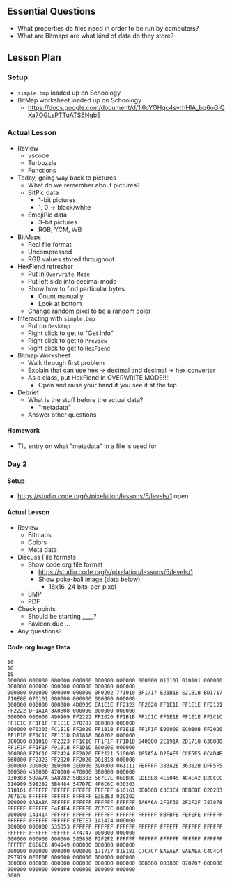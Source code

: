 ## Essential Questions

- What properties do files need in order to be run by computers?
- What are Bitmaps are what kind of data do they store?

## Lesson Plan

### Setup

- `simple.bmp` loaded up on Schoology
- BitMap worksheet loaded up on Schoology
    - https://docs.google.com/document/d/1l6cYOHgc4svrhHIA_bq6oGIQXa7OGLsPTTuATS6NgbE

### Actual Lesson

- Review
    - vscode
    - Turbozzle
    - Functions
- Today, going way back to pictures
    - What do we remember about pictures?
    - BitPic data
        - 1-bit pictures
        - 1, 0 -> black/white
    - EmojiPic data
        - 3-bit pictures
        - RGB, YCM, WB
- BitMaps
    - Real file format
    - Uncompressed
    - RGB values stored throughout
- HexFiend refresher
    - Put in `Overwrite Mode`
    - Put left side into decimal mode
    - Show how to find particular bytes
        - Count manually
        - Look at bottom
    - Change random pixel to be a random color
- Interacting with `simple.bmp`
    - Put on `Desktop`
    - Right click to get to "Get Info"
    - Right click to get to `Preview`
    - Right click to get to `HexFiend`
- Bitmap Worksheet
    - Walk through first problem
    - Explain that can use hex -> decimal and decimal -> hex converter
    - As a class, put HexFiend in OVERWRITE MODE!!!!
        - Open and raise your hand if you see it at the top
- Debrief
    - What is the stuff before the actual data?
        - "metadata"
    - Answer other questions

#### Homework

- TIL entry on what "metadata" in a file is used for

### Day 2

#### Setup

- https://studio.code.org/s/pixelation/lessons/5/levels/1 open

#### Actual Lesson

- Review
    - Bitmaps
    - Colors
    - Meta data
- Discuss File formats
    - Show code.org file format
        - https://studio.code.org/s/pixelation/lessons/5/levels/1
        - Show poke-ball image (data below)
            - 16x16, 24 bits-per-pixel
    - BMP
    - PDF
- Check points
    - Should be starting ____?
    - Favicon due ...
- Any questions?

#### Code.org Image Data

```
10
10
18
000000 000000 000000 000000 000000 000000 000000 010101 010101 000000 000000 000000 000000 000000 000000 000000 
000000 000000 000000 000000 0F0202 771010 BF1717 E21B1B E21B1B BD1717 710E0E 070101 000000 000000 000000 000000 
000000 000000 000000 4D0909 EA1E1E FF2323 FF2020 FF1E1E FF1E1E FF2121 FF2222 DF1A1A 3A0808 000000 000000 000000 
000000 000000 490909 FF2222 FF2020 FF1B1B FF1C1C FF1E1E FF1E1E FF1C1C FF1C1C FF1F1F FF1E1E 370707 000000 000000 
000000 0F0303 FC1E1E FF2020 FF1B1B FF1E1E FF1F1F E90909 EC0B0B FF2020 FF1E1E FF1C1C FF1D1D D81818 0A0202 000000 
000000 831010 FF2323 FF1C1C FF1F1F FF1D1D 540000 2E191A 2D1718 630000 FF1F1F FF1F1F F91B1B FF1D1D 690E0E 000000 
000000 F71C1C FF2424 FF2020 FF2121 510000 185A5A D2EAE9 CCE5E5 0C4D4E 660000 FF2323 FF2020 FF2020 D01818 000000 
000000 3D0000 3E0000 3E0000 390000 061111 FBFFFF 383A2E 36382B DFF5F5 000506 450000 470000 470000 3B0000 000000 
030303 587A7A 5A8282 5B8383 567E7E 060B0C EDE8E8 4E5045 4C4E42 D2CCCC 010909 598282 5B8484 547D7D 4F6C6C 030303 
010101 FFFFFF FFFFFF FFFFFF FFFFFF 616161 0B0B0B C3C3C4 BEBEBE 020203 767676 FFFFFF FFFFFF FFFFFF E3E3E3 020202 
000000 8A8A8A FFFFFF FFFFFF FFFFFF FFFFFF 6A6A6A 2F2F30 2F2F2F 787878 FFFFFF FFFFFF F4F4F4 FFFFFF 7C7C7C 000000 
000000 141414 FFFFFF FFFFFF FFFFFF FFFFFF FFFFFF FBFBFB FEFEFE FFFFFF FFFFFF FFFFFF FFFFFF E7E7E7 141414 000000 
000000 000000 535353 FFFFFF FFFFFF FFFFFF FFFFFF FFFFFF FFFFFF FFFFFF FFFFFF FFFFFF FFFFFF 474747 000000 000000 
000000 000000 000000 585858 F2F2F2 FFFFFF FFFFFF FFFFFF FFFFFF FFFFFF FFFFFF E6E6E6 494949 000000 000000 000000 
000000 000000 000000 000000 171717 818181 C7C7C7 EAEAEA EAEAEA C4C4C4 797979 0F0F0F 000000 000000 000000 000000 
000000 000000 000000 000000 000000 000000 000000 080808 070707 000000 000000 000000 000000 000000 000000 000000 
0000 
```